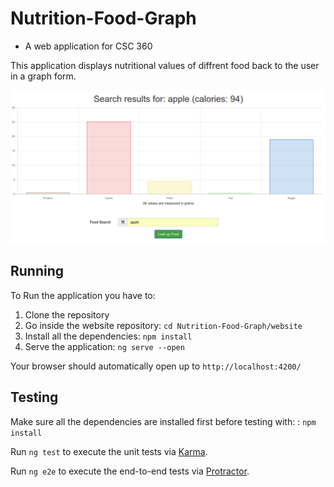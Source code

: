 # Nutrition-Food-Graph
* A web application for CSC 360

This application displays nutritional values of diffrent food back to the user in a graph form.

![Scheme](screenshots/graph_results_apple.png)

## Running
To Run the application you have to:
1. Clone the repository
2. Go inside the website repository: `cd Nutrition-Food-Graph/website`
3. Install all the dependencies: `npm install`
4. Serve the application: `ng serve --open`

Your browser should automatically open up to `http://localhost:4200/`

## Testing
Make sure all the dependencies are installed first before testing with: : `npm install`

Run `ng test` to execute the unit tests via [Karma](https://karma-runner.github.io).

Run `ng e2e` to execute the end-to-end tests via [Protractor](http://www.protractortest.org/).
